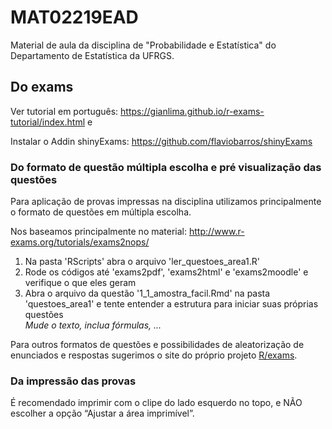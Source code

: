 # MAT02219EAD
Material de aula da disciplina de "Probabilidade e Estatística" do Departamento de Estatística da UFRGS.

## Do exams
Ver tutorial em português: https://gianlima.github.io/r-exams-tutorial/index.html e

Instalar o Addin shinyExams: https://github.com/flaviobarros/shinyExams

### Do formato de questão múltipla escolha e pré visualização das questões
Para aplicação de provas impressas na disciplina utilizamos principalmente o formato de questões em múltipla escolha.  

Nos baseamos principalmente no material: http://www.r-exams.org/tutorials/exams2nops/  

1. Na pasta 'RScripts' abra o arquivo 'ler_questoes_area1.R'  
2. Rode os códigos até 'exams2pdf', 'exams2html' e 'exams2moodle' e verifique o que eles geram  
3. Abra o arquivo da questão '1_1_amostra_facil.Rmd' na pasta 'questoes_area1' e tente entender a estrutura para iniciar suas próprias questões  
*Mude o texto, inclua fórmulas, ...*

Para outros formatos de questões e possibilidades de aleatorização de enunciados 
e respostas sugerimos o site do próprio projeto [R/exams](http://www.r-exams.org/).


### Da impressão das provas
É recomendado imprimir com o clipe do lado esquerdo no topo, e NÃO escolher a opção “Ajustar a área imprimível”.
